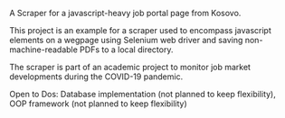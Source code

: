 A Scraper for a javascript-heavy job portal page from Kosovo.

This project is an example for a scraper used to encompass javascript elements on a wegpage using Selenium web driver and saving non-machine-readable PDFs to a local directory.

The scraper is part of an academic project to monitor job market developments during the COVID-19 pandemic.

Open to Dos:
Database implementation (not planned to keep flexibility), OOP framework (not planned to keep flexibility)
